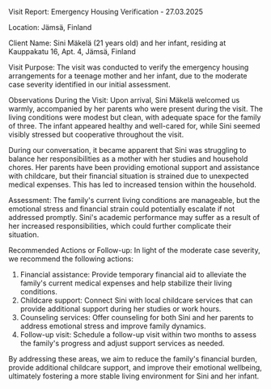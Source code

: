  Visit Report: Emergency Housing Verification - 27.03.2025

Location: Jämsä, Finland

Client Name: Sini Mäkelä (21 years old) and her infant, residing at Kauppakatu 16, Apt. 4, Jämsä, Finland

Visit Purpose: The visit was conducted to verify the emergency housing arrangements for a teenage mother and her infant, due to the moderate case severity identified in our initial assessment.

Observations During the Visit: Upon arrival, Sini Mäkelä welcomed us warmly, accompanied by her parents who were present during the visit. The living conditions were modest but clean, with adequate space for the family of three. The infant appeared healthy and well-cared for, while Sini seemed visibly stressed but cooperative throughout the visit.

During our conversation, it became apparent that Sini was struggling to balance her responsibilities as a mother with her studies and household chores. Her parents have been providing emotional support and assistance with childcare, but their financial situation is strained due to unexpected medical expenses. This has led to increased tension within the household.

Assessment: The family's current living conditions are manageable, but the emotional stress and financial strain could potentially escalate if not addressed promptly. Sini's academic performance may suffer as a result of her increased responsibilities, which could further complicate their situation.

Recommended Actions or Follow-up: In light of the moderate case severity, we recommend the following actions:

1. Financial assistance: Provide temporary financial aid to alleviate the family's current medical expenses and help stabilize their living conditions.
2. Childcare support: Connect Sini with local childcare services that can provide additional support during her studies or work hours.
3. Counseling services: Offer counseling for both Sini and her parents to address emotional stress and improve family dynamics.
4. Follow-up visit: Schedule a follow-up visit within two months to assess the family's progress and adjust support services as needed.

By addressing these areas, we aim to reduce the family's financial burden, provide additional childcare support, and improve their emotional wellbeing, ultimately fostering a more stable living environment for Sini and her infant.